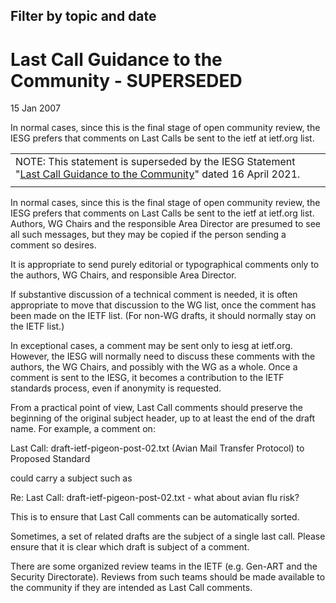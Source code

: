 Filter by topic and date
------------------------

Last Call Guidance to the Community - SUPERSEDED
================================================

15 Jan 2007

In normal cases, since this is the final stage of open community review, the IESG prefers that comments on Last Calls be sent to the ietf at ietf.org list.



|  |
| --- |
| NOTE: This statement is superseded by the IESG Statement "[Last Call Guidance to the Community](https://www.ietf.org/about/groups/iesg/statements/last-call-guidance/)" dated 16 April 2021. |
|  |

In normal cases, since this is the final stage of open community review, the IESG prefers that comments on Last Calls be sent to the ietf at ietf.org list. Authors, WG Chairs and the responsible Area Director are presumed to see all such messages, but they may be copied if the person sending a comment so desires. 

It is appropriate to send purely editorial or typographical comments only to the authors, WG Chairs, and responsible Area Director. 

If substantive discussion of a technical comment is needed, it is often appropriate to move that discussion to the WG list, once the comment has been made on the IETF list. (For non-WG drafts, it should normally stay on the IETF list.)

In exceptional cases, a comment may be sent only to iesg at ietf.org. However, the IESG will normally need to discuss these comments with the authors, the WG Chairs, and possibly with the WG as a whole. Once a comment is sent to the IESG, it becomes a contribution to the IETF standards process, even if anonymity is requested. 

From a practical point of view, Last Call comments should preserve the beginning of the original subject header, up to at least the end of the draft name. For example, a comment on: 

Last Call: draft-ietf-pigeon-post-02.txt (Avian Mail Transfer Protocol) to Proposed Standard 

could carry a subject such as 

Re: Last Call: draft-ietf-pigeon-post-02.txt - what about avian flu risk?

This is to ensure that Last Call comments can be automatically sorted. 

Sometimes, a set of related drafts are the subject of a single last call. Please ensure that it is clear which draft is subject of a comment. 

There are some organized review teams in the IETF (e.g. Gen-ART and the Security Directorate). Reviews from such teams should be made available to the community if they are intended as Last Call comments.

